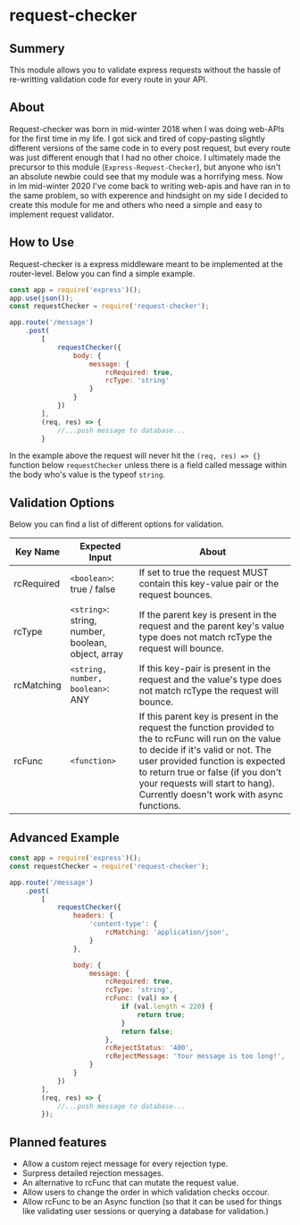 # request-checker
## Summery

This module allows you to validate express requests without the hassle of re-writting validation code for every route in your API.

## About

Request-checker was born in mid-winter 2018 when I was doing web-APIs for the first time in my life. I got sick and tired of copy-pasting slightly different versions of the same code in to every post request, but every route was just different enough that I had no other choice. I ultimately made the precursor to this module (`Express-Request-Checker`), but anyone who isn't an absolute newbie could see that my module was a horrifying mess. Now in lm mid-winter 2020 I've come back to writing web-apis and have ran in to the same problem, so with experence and hindsight on my side I decided to create this module for me and others who need a simple and easy to implement request validator.

## How to Use

Request-checker is a express middleware meant to be implemented at the router-level. Below you can find a simple example.

```js
const app = require('express')();
app.use(json());
const requestChecker = require('request-checker');

app.route('/message')
	.post(
		[
			requestChecker({
				body: {
					message: {
						rcRequired: true,
						rcType: 'string'
					}
				}
			})
		], 
		(req, res) => {
			//...push message to database...
		}
```

In the example above the request will never hit the `(req, res) => {}` function below `requestChecker` unless there is a field called message within the body who's value is the typeof `string`. 

## Validation Options
Below you can find a list of different options for validation.

| Key Name  | Expected Input | About | 
| ------------- | ------------- | ------------- |
| rcRequired | `<boolean>`: true / false | If set to true the request MUST contain this key-value pair or the request bounces. |
| rcType  | `<string>`: string, number, boolean, object, array | If the parent key is present in the request and the parent key's value type does not match rcType the request will bounce. |
| rcMatching  | `<string, number, boolean>`: ANY | If this key-pair is present in the request and the value's type does not match rcType the request will bounce. |
| rcFunc  | `<function>` | If this parent key is present in the request the function provided to the to rcFunc will run on the value to decide if it's valid or not. The user provided function is expected to return true or false (if you don't your requests will start to hang). Currently doesn't work with async functions. |

## Advanced Example
```js
const app = require('express')();
const requestChecker = require('request-checker');

app.route('/message')
	.post(
		[
			requestChecker({
				headers: {
					'content-type': {
						rcMatching: 'application/json',
					}
				},

				body: {
					message: {
						rcRequired: true,
						rcType: 'string',
						rcFunc: (val) => {
							if (val.length < 220) {
								return true;
							}
							return false;
						},
						rcRejectStatus: '400',
						rcRejectMessage: 'Your message is too long!',
					}
				}
			})
		], 
		(req, res) => {
			//...push message to database...
		});
```

## Planned features

 * Allow a custom reject message for every rejection type.
 * Surpress detailed rejection messages.
 * An alternative to rcFunc that can mutate the request value.
 * Allow users to change the order in which validation checks occour.
 * Allow rcFunc to be an Async function (so that it can be used for things like validating user sessions or querying a database for validation.)